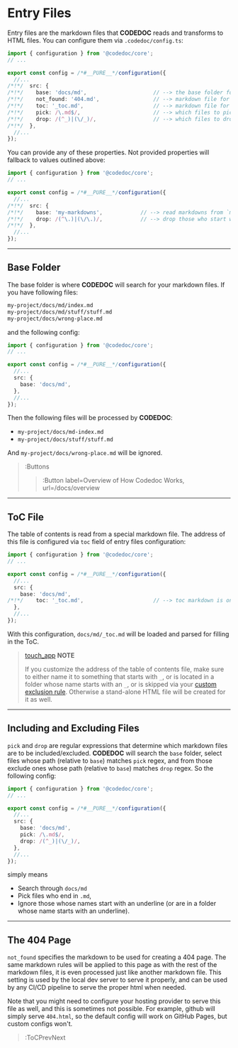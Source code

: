 # Entry Files

Entry files are the markdown files that **CODEDOC** reads and transforms to HTML files.
You can configure them via `.codedoc/config.ts`:

```ts | .codedoc/config.ts
import { configuration } from '@codedoc/core';
// ...

export const config = /*#__PURE__*/configuration({
  //...
/*!*/  src: {
/*!*/    base: 'docs/md',                     // --> the base folder for all markdowns
/*!*/    not_found: '404.md',                 // --> markdown file for 404 page, relative to `base`
/*!*/    toc: '_toc.md',                      // --> markdown file for toc, relative to `base`
/*!*/    pick: /\.md$/,                       // --> which files to pick (default: .md files)
/*!*/    drop: /(^_)|(\/_)/,                  // --> which files to drop (default: _something.md files)
/*!*/  },
  //...
});
```

You can provide any of these properties. Not provided properties will fallback to values
outlined above:

```ts | .codedoc/config.ts
import { configuration } from '@codedoc/core';
// ...

export const config = /*#__PURE__*/configuration({
  //...
/*!*/  src: {
/*!*/    base: 'my-markdowns',            // --> read markdowns from `my-markdowns` folder
/*!*/    drop: /(^\.)|(\/\.)/,            // --> drop those who start with a dot
/*!*/  },
  //...
});
```

---

## Base Folder

The base folder is where **CODEDOC** will search for your markdown files. If you have following files:

```bash
my-project/docs/md/index.md
my-project/docs/md/stuff/stuff.md
my-project/docs/wrong-place.md
```

and the following config:

```ts | .codedoc/config.ts
import { configuration } from '@codedoc/core';
// ...

export const config = /*#__PURE__*/configuration({
  //...
  src: {
    base: 'docs/md',
  },
  //...
});
```

Then the following files will be processed by **CODEDOC**:
- `my-project/docs/md-index.md`
- `my-project/docs/stuff/stuff.md`

And `my-project/docs/wrong-place.md` will be ignored.

> :Buttons
> > :Button label=Overview of How Codedoc Works, url=/docs/overview

---

## ToC File

The table of contents is read from a special markdown file. The address of this file
is configured via `toc` field of entry files configuration:

```ts | .codedoc/config.ts
import { configuration } from '@codedoc/core';
// ...

export const config = /*#__PURE__*/configuration({
  //...
  src: {
    base: 'docs/md',
/*!*/    toc: '_toc.md',                      // --> toc markdown is on `docs/md/_toc.md`
  },
  //...
});
```

With this configuration, `docs/md/_toc.md` will be loaded and parsed for
filling in the ToC.

> [touch_app](:Icon) **NOTE**
>
> If you customize the address of the table of contents file, make sure to either
> name it to something that starts with `_`, or is located in a folder whose name starts with an `_`,
> or is skipped via your [custom exclusion rule](#including-and-excluding-files). Otherwise a stand-alone HTML file will
> be created for it as well.

---

## Including and Excluding Files

`pick` and `drop` are regular expressions that determine which markdown files
are to be included/excluded. **CODEDOC** will search the `base` folder, select files whose path
(relative to `base`) matches `pick` regex, and from those exclude ones whose path
(relative to `base`) matches `drop` regex. So the following config:

```ts | .codedoc/config.ts
import { configuration } from '@codedoc/core';
// ...

export const config = /*#__PURE__*/configuration({
  //...
  src: {
    base: 'docs/md',
    pick: /\.md$/,
    drop: /(^_)|(\/_)/,
  },
  //...
});
```

simply means 
- Search through `docs/md`
- Pick files who end in `.md`, 
- Ignore those whose names start with an underline (or are in a folder
whose name starts with an underline).

---

## The 404 Page

`not_found` specifies the markdown to be used for creating a 404 page. The same markdown rules will
be applied to this page as with the rest of the markdown files, it is even processed just like another markdown file.
This setting is used by the local dev server to serve it properly, and can be used by any CI/CD pipeline
to serve the proper html when needed.

Note that you might need to configure your hosting provider to serve this file as well, and this is sometimes
not possible. For example, github will simply serve `404.html`, so the default config will work on GitHub Pages,
but custom configs won't.

> :ToCPrevNext